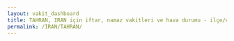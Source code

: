 ```yaml
---
layout: vakit_dashboard
title: TAHRAN, IRAN için iftar, namaz vakitleri ve hava durumu - ilçe/eyalet seç
permalink: /IRAN/TAHRAN/
---
```


<script type="text/javascript">
  var GLOBAL_COUNTRY = 'IRAN';
  var GLOBAL_CITY = 'TAHRAN';
  var GLOBAL_STATE = '';
  var lat = 72;
  var lon = 21;
</script>

